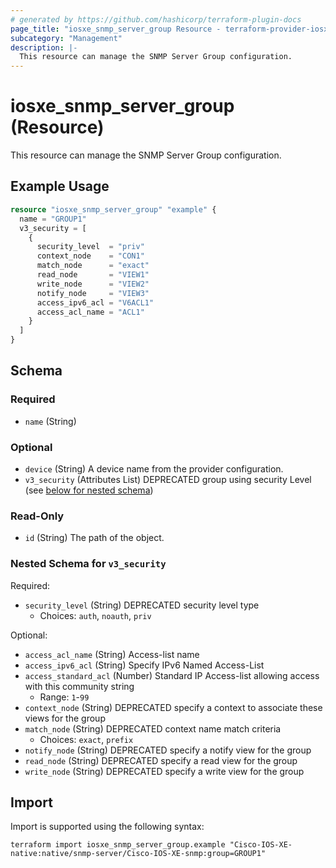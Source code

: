 ```yaml
---
# generated by https://github.com/hashicorp/terraform-plugin-docs
page_title: "iosxe_snmp_server_group Resource - terraform-provider-iosxe"
subcategory: "Management"
description: |-
  This resource can manage the SNMP Server Group configuration.
---
```


# iosxe_snmp_server_group (Resource)

This resource can manage the SNMP Server Group configuration.

## Example Usage

```terraform
resource "iosxe_snmp_server_group" "example" {
  name = "GROUP1"
  v3_security = [
    {
      security_level  = "priv"
      context_node    = "CON1"
      match_node      = "exact"
      read_node       = "VIEW1"
      write_node      = "VIEW2"
      notify_node     = "VIEW3"
      access_ipv6_acl = "V6ACL1"
      access_acl_name = "ACL1"
    }
  ]
}
```

<!-- schema generated by tfplugindocs -->
## Schema

### Required

- `name` (String)

### Optional

- `device` (String) A device name from the provider configuration.
- `v3_security` (Attributes List) DEPRECATED group using security Level (see [below for nested schema](#nestedatt--v3_security))

### Read-Only

- `id` (String) The path of the object.

<a id="nestedatt--v3_security"></a>
### Nested Schema for `v3_security`

Required:

- `security_level` (String) DEPRECATED security level type
  - Choices: `auth`, `noauth`, `priv`

Optional:

- `access_acl_name` (String) Access-list name
- `access_ipv6_acl` (String) Specify IPv6 Named Access-List
- `access_standard_acl` (Number) Standard IP Access-list allowing access with this community string
  - Range: `1`-`99`
- `context_node` (String) DEPRECATED specify a context to associate these views for the group
- `match_node` (String) DEPRECATED context name match criteria
  - Choices: `exact`, `prefix`
- `notify_node` (String) DEPRECATED specify a notify view for the group
- `read_node` (String) DEPRECATED specify a read view for the group
- `write_node` (String) DEPRECATED specify a write view for the group

## Import

Import is supported using the following syntax:

```shell
terraform import iosxe_snmp_server_group.example "Cisco-IOS-XE-native:native/snmp-server/Cisco-IOS-XE-snmp:group=GROUP1"
```
